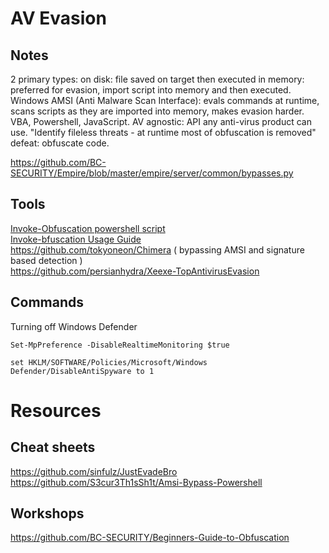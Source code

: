 # AV Evasion   
## Notes 
2 primary types: 
on disk: file saved on target then executed 
in memory: preferred for evasion, import script into memory and then executed.  
Windows AMSI (Anti Malware Scan Interface): evals commands at runtime, scans scripts as they are imported into memory, makes evasion harder. VBA, Powershell, JavaScript. 
 AV agnostic: API any anti-virus product can use. "Identify fileless threats - at runtime most of obfuscation is removed" defeat: obfuscate code. 


https://github.com/BC-SECURITY/Empire/blob/master/empire/server/common/bypasses.py  

## Tools  
[Invoke-Obfuscation powershell script](https://github.com/danielbohannon/Invoke-Obfuscation)  
[Invoke-bfuscation Usage Guide](https://www.danielbohannon.com/blog-1/2017/12/2/the-invoke-obfuscation-usage-guide)  
https://github.com/tokyoneon/Chimera ( bypassing AMSI and signature based detection )   
https://github.com/persianhydra/Xeexe-TopAntivirusEvasion


## Commands 
Turning off Windows Defender 

    Set-MpPreference -DisableRealtimeMonitoring $true   
    
    set HKLM/SOFTWARE/Policies/Microsoft/Windows Defender/DisableAntiSpyware to 1





# Resources  
## Cheat sheets 
https://github.com/sinfulz/JustEvadeBro   
https://github.com/S3cur3Th1sSh1t/Amsi-Bypass-Powershell

## Workshops 
https://github.com/BC-SECURITY/Beginners-Guide-to-Obfuscation 



